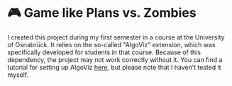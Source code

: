 # 🎮 Game like Plans vs. Zombies 
I created this project during my first semester in a course at the University of Osnabrück.
It relies on the so-called "AlgoViz" extension, which was specifically developed for students in that course.
Because of this dependency, the project may not work correctly without it.
You can find a tutorial for setting up AlgoViz [here](https://abbozza.informatik.uni-osnabrueck.de/algoviz/), but please note that I haven’t tested it myself.